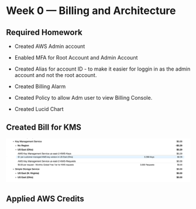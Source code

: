 # Week 0 — Billing and Architecture

## Required Homework

- Created AWS Admin account
- Enabled MFA for Root Account and Admin Account
- Created Alias for account ID - to make it easier for loggin in as the admin account and not the root account.
- Created Billing Alarm 
- Created Policy to allow Adm user to view Billing Console.


- Created Lucid Chart 


##  Created Bill for KMS

![Image of Screen shot of Bill](assets/Bill%20for%20KMS.png)


## Applied AWS Credits


